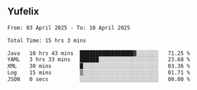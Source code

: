 ## Yufelix

<!--START_SECTION:waka-->

```txt
From: 03 April 2025 - To: 10 April 2025

Total Time: 15 hrs 3 mins

Java   10 hrs 43 mins  █████████████████▓░░░░░░░   71.25 %
YAML   3 hrs 33 mins   ██████░░░░░░░░░░░░░░░░░░░   23.68 %
XML    30 mins         █░░░░░░░░░░░░░░░░░░░░░░░░   03.36 %
Log    15 mins         ▒░░░░░░░░░░░░░░░░░░░░░░░░   01.71 %
JSON   0 secs          ░░░░░░░░░░░░░░░░░░░░░░░░░   00.00 %
```

<!--END_SECTION:waka-->

